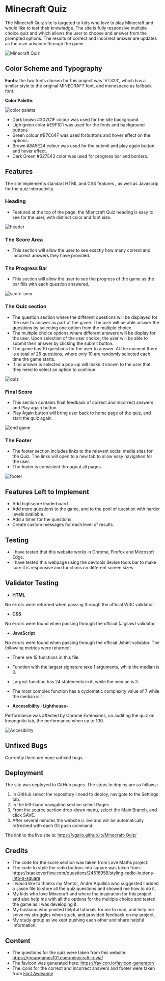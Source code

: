 # **Minecraft Quiz**

The Minecraft Quiz site is targeted to kids who love to play Minecraft and would like to test their knowledge. The site is fully responsive multiple choice quiz and which allows the user to choose and answer from the prompted options. The results of correct and incorrect answer are updates as the user advance through the game.

![Minecraft Quiz](assets/images/responsiveness.jpg)

## Color Scheme and Typography

**Fonts**: the two fonts chosen for this project was 'VT323', which has a similar style to the original MINECRAFT font, and  monospace as fallback font.

**Color Palette**:

![color palette](assets/images/color-palette.jpg)

- Dark brown #302C1F colour was used for the site background.
- Ligh green color #E9F1C1 was used for the fonts  and background buttons 
- Green colour #B7C64F was used forbuttons and hover effect on the options.
- Brown #8A5E24 colour was used for the submit and play again button and hover effect.
- Dark Green #627E43 color was used for progress bar and borders.

## **Features**

The site implements standart HTML and CSS features , as well as Javascrip for the quiz interactivity.

### **Heading**
 - Featured at the top of the page, the MIencraft Quiz heading is easy to see for the user, with distinct color and font size.

 ![header](assets/images/minecraft-quiz-header.jpg)

### **The Score Area**
- This section will allow the user to see exactly how many correct and incorrect answers they have provided.

### **The Progress Bar**
- This section will allow the user to see the progress of the game as the bar fills with each question answered.

![score-area](assets/images/scores.jpg)

### **The Quiz section**

- The question section where the different questions will be displayed for the user to answer as part of the game. The user will be able answer the questions by selecting one option from the multiple choice.
- The multiple choice options where different answers will be display for the user. Upon selection of the user choice, the user will be able to submit their answer by clicking the submit button. 
- The game has 10 questions for the user to answer. At the moment there is a total of 25 questions, where only 10 are randomly selected each time the game starts.
- If no answer is selected a pop-up will make it known to the user that they need to select an option to continue.

![quiz](assets/images/quiz-questions.jpg)

### **Final Score**
- This section contains final feedback of correct and incorrect answers and Play again button.
- Play Again button will bring user back to home page of the quiz, and start the quiz again.  

![end game](assets/images/end-game.jpg)

### **The Footer**
- The footer section includes links to the relevant social media sites for the Quiz. The links will open to a new tab to allow easy navigation for the user.
- The footer is consistent througout all pages.

![footer](assets/images/footer.jpg)

## Features Left to Implement
- Add highscore leaderboard.
- Add more questions to the game, and to the pool of question with harder levels available.
- Add a timer for the questions.
- Create custom messages for each level of results.

## Testing

- I have tested that this website works in Chrome, Firefox and Microsoft Edge.
- I have tested this webpage using the devtools devise tools bar to make sure it is responsive and functions on different screen sizes.

## Validator Testing

- **HTML**

No errors were returned when passing through the official W3C validator.

- **CSS**

No errors were found when passing through the official (Jigsaw) validator.

- **JavaScript**

No errors were found when passing through the official Jshint validator. The following metrics were returned:

- There are 15 functions in this file.
- Function with the largest signature take 1 arguments, while the median is 0.
- Largest function has 24 statements in it, while the median is 3.
- The most complex function has a cyclomatic complexity value of 7 while the median is 1.

- **Accessibility -Lighthouse-**

Performance was affected by Chrome Extensions, on auditing the quiz on Incongnito tab, the performance when up to 100.

![Accesibility](assets/images/lighthouse.jpg)

## Unfixed Bugs

Currently there are none unfixed bugs.

## Deployment

The site was deployed to GitHub pages. The steps to deploy are as follows:
1. In GitHub select the repository I need to deploy, navigate to the Settings tab.
2. In the left-hand navigation section select Pages
3. From the source section drop-down menu, select the Main Branch, and click SAVE.
4. After several minutes the website is live and will be automatically refreshed with each Git push command.

The link to the live site is: https://ygallo.github.io/Minecraft-Quiz/
 
## Credits

- The code for the score section was taken from Love Maths project.
- The code to style the radio buttons into square was taken from: https://stackoverflow.com/questions/24516958/styling-radio-buttons-into-a-square
- I would like to thanks my Mentor, Andre Aquilina who suggested I added a .jason file to store all the quiz questions and showed me how to do it.
- My kids who love Minecraft and where the inspiration for this project and also help me with  all the options for the multiple choice and tested the game as I was developing it.
- My husband who pointed helpful tutorials for me to read, and help me solve my struggles when stuck, and provided feedback on my project.
- My study group as we kept pushing each other and share helpful information.

## Content

- The questions for the quiz were taken from this website: https://groupgames101.com/minecraft-trivia/
- The favicon was generated here: https://favicon.io/favicon-generator/
- The icons for the correct and incorrect answers and footer were taken from [Font Awesome](https://fontawesome.com/)









